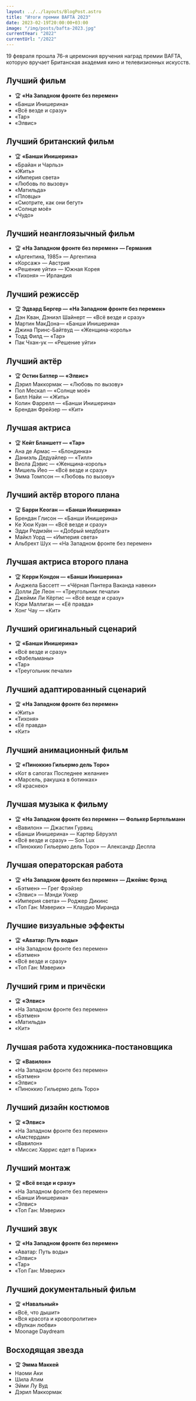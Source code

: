 ```yaml
---
layout: ../../layouts/BlogPost.astro
title: "Итоги премии BAFTA 2023"
date: 2023-02-19T20:00:00+03:00
image: "/img/posts/bafta-2023.jpg"
currentYear: "2022"
currentUrl: "/2022"
---
```


19 февраля прошла 76-я церемония вручения наград премии BAFTA, которую вручает Британская академия кино и телевизионных искусств.

## Лучший фильм

-   🏆 **«На Западном фронте без перемен»**  
-   «Банши Инишерина»  
-   «Всё везде и сразу»  
-   «Тар»  
-   «Элвис»

## Лучший британский фильм

-   🏆 **«Банши Инишерина»**
-   «Брайан и Чарльз»  
-   «Жить»  
-   «Империя света»  
-   «Любовь по вызову»  
-   «Матильда»  
-   «Пловцы»  
-   «Смотрите, как они бегут»
-   «Солнце моё»  
-   «Чудо»

## Лучший неанглоязычный фильм

-   🏆 **«На Западном фронте без перемен» — Германия**
-   «Аргентина, 1985» — Аргентина  
-   «Корсаж» — Австрия  
-   «Решение уйти» — Южная Корея  
-   «Тихоня» — Ирландия

## Лучший режиссёр

-   🏆 **Эдвард Бергер — «На Западном фронте без перемен»**  
-   Дэн Кван, Дэниэл Шайнерт — «Всё везде и сразу»  
-   Мартин МакДона— «Банши Инишерина»  
-   Джина Принс-Байтвуд — «Женщина-король»  
-   Тодд Филд — «Тар»  
-   Пак Чхан-ук — «Решение уйти»

## Лучший актёр

-   🏆 **Остин Батлер — «Элвис»**  
-   Дэрил Маккормак — «Любовь по вызову»  
-   Пол Мескал — «Солнце моё»  
-   Билл Найи — «Жить»  
-   Колин Фаррелл — «Банши Инишерина»  
-   Брендан Фрейзер — «Кит»

## Лучшая актриса

-   🏆 **Кейт Бланшетт — «Тар»**  
-   Ана де Армас — «Блондинка»  
-   Даниэль Дедуайлер — «Тилл»  
-   Виола Дэвис — «Женщина-король»  
-   Мишель Йео — «Всё везде и сразу»  
-   Эмма Томпсон — «Любовь по вызову»

## Лучший актёр второго плана

-   🏆 **Барри Кеоган — «Банши Инишерина»**  
-   Брендан Глисон — «Банши Инишерина»  
-   Ке Хюи Куан — «Всё везде и сразу»  
-   Эдди Редмэйн — «Добрый медбрат»  
-   Майкл Уорд — «Империя света»  
-   Альбрехт Шух — «На Западном фронте без перемен»  
    

## Лучшая актриса второго плана

-   🏆 **Керри Кондон — «Банши Инишерина»**  
-   Анджела Бассетт — «Чёрная Пантера Ваканда навеки»  
-   Долли Де Леон — «Треугольник печали»  
-   Джейми Ли Кёртис — «Всё везде и сразу»  
-   Кэри Маллиган — «Её правда»  
-   Хонг Чау — «Кит»

## Лучший оригинальный сценарий

-   🏆 **«Банши Инишерина»**  
-   «Всё везде и сразу»  
-   «Фабельманы»  
-   «Тар»  
-   «Треугольник печали»

## Лучший адаптированный сценарий

-   🏆 **«На Западном фронте без перемен»**  
-   «Жить»  
-   «Тихоня»  
-   «Её правда»  
-   «Кит»

## Лучший анимационный фильм

-   🏆 **«Пиноккио Гильермо дель Торо»**  
-   «Кот в сапогах Последнее желание»  
-   «Марсель, ракушка в ботинках»  
-   «Я краснею»

## Лучшая музыка к фильму

-   🏆 **«На Западном фронте без перемен» — Фолькер Бертельманн**  
-   «Вавилон» — Джастин Гурвиц  
-   «Банши Инишерина» — Картер Бёруэлл  
-   «Всё везде и сразу» — Son Lux  
-   «Пиноккио Гильермо дель Торо» — Александр Деспла

## Лучшая операторская работа

-   🏆 **«На Западном фронте без перемен» — Джеймс Фрэнд**  
-   «Бэтмен» — Грег Фрэйзер  
-   «Элвис» — Мэнди Уокер  
-   «Империя света» — Роджер Дикинс  
-   «Топ Ган: Мэверик» — Клаудио Миранда

## Лучшие визуальные эффекты

-   🏆 **«Аватар: Путь воды»**
-   «На Западном фронте без перемен»  
-   «Бэтмен»  
-   «Всё везде и сразу»
-   «Топ Ган: Мэверик»

## Лучший грим и причёски

-   🏆 **«Элвис»**  
-   «На Западном фронте без перемен»  
-   «Бэтмен»  
-   «Матильда»  
-   «Кит»

## Лучшая работа художника-постановщика

-   🏆 **«Вавилон»**
-   «На Западном фронте без перемен»  
-   «Бэтмен»  
-   «Элвис»  
-   «Пиноккио Гильермо дель Торо»

## Лучший дизайн костюмов

-   🏆 **«Элвис»**  
-   «На Западном фронте без перемен»  
-   «Амстердам»  
-   «Вавилон»  
-   «Миссис Харрис едет в Париж»

## Лучший монтаж

-   🏆 **«Всё везде и сразу»**  
-   «На Западном фронте без перемен»  
-   «Банши Инишерина»  
-   «Элвис»  
-   «Топ Ган: Мэверик»

## Лучший звук

-   🏆 **«На Западном фронте без перемен»**  
-   «Аватар: Путь воды»  
-   «Элвис»  
-   «Тар»  
-   «Топ Ган: Мэверик»

## Лучший документальный фильм

-   🏆 **«Навальный»**  
-   «Всё, что дышит»  
-   «Вся красота и кровопролитие»  
-   «Вулкан любви»
-   Moonage Daydream  
    

## Восходящая звезда

-   🏆 **Эмма Маккей**
-   Наоми Аки  
-   Шила Атим  
-   Эйми Лу Вуд  
-   Дэрил Маккормак